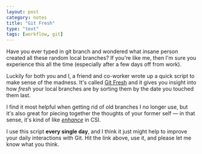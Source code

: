 ```yaml
---
layout: post
category: notes
title: "Git Fresh"
type: "text"
tags: [workflow, git]
---
```

Have you ever typed in git branch and wondered what insane person created all these random local branches? If you're like me, then I'm sure you experience this all the time (especially after a few days off from work).

Luckily for both you and I, a friend and co-worker wrote up a quick script to make sense of the madness. It's called [Git Fresh](http://tristanblease.com/post/25489300287/git-fresh) and it gives you insight into how *fresh* your local branches are by sorting them by the date you touched them last.

I find it most helpful when getting rid of old branches I no longer use, but it's also great for piecing together the thoughts of your former self — in that sense, it's kind of like [*enhance*](http://www.youtube.com/watch?v=Vxq9yj2pVWk) in CSI.

I use this script **every single day**, and I think it just might help to improve your daily interactions with Git. Hit the link above, use it, and please let me know what you think.